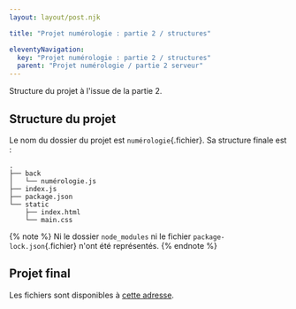 ```yaml
---
layout: layout/post.njk

title: "Projet numérologie : partie 2 / structures"

eleventyNavigation:
  key: "Projet numérologie : partie 2 / structures"
  parent: "Projet numérologie / partie 2 serveur"
---
```


<!-- début résumé -->

Structure du projet à l'issue de la partie 2.

<!-- fin résumé -->

## Structure du projet

Le nom du dossier du projet est `numérologie`{.fichier}. Sa structure finale est :

```text
.
├── back
│   └── numérologie.js
├── index.js
├── package.json
└── static
    ├── index.html
    └── main.css
```

{% note %}
Ni le dossier `node_modules` ni le fichier `package-lock.json`{.fichier} n'ont été représentés.
{% endnote %}

## Projet final

Les fichiers sont disponibles à [cette adresse](https://github.com/FrancoisBrucker/cours_informatique/tree/main/docs/src/cours/web/projet-numerologie/partie-2-serveur/num%C3%A9rologie).
